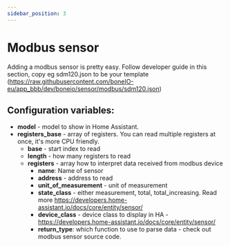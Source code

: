 ```yaml
---
sidebar_position: 3
---
```


# Modbus sensor

Adding a modbus sensor is pretty easy.
Follow developer guide in this section, copy eg sdm120.json to be your template (https://raw.githubusercontent.com/boneIO-eu/app_bbb/dev/boneio/sensor/modbus/sdm120.json)

## Configuration variables:

- **model** - model to show in Home Assistant.
- **registers_base** - array of registers. You can read multiple registers at once, it's more CPU friendly.
  - **base** - start index to read
  - **length** - how many registers to read
  - **registers** - array how to interpret data received from modbus device
    - **name**: Name of sensor
    - **address** - address to read
    - **unit_of_measurement** - unit of measurement
    - **state_class** - either measurement, total, total_increasing. Read more https://developers.home-assistant.io/docs/core/entity/sensor/
    - **device_class** - device class to display in HA - https://developers.home-assistant.io/docs/core/entity/sensor/
    - **return_type**: which function to use to parse data - check out modbus sensor source code.
